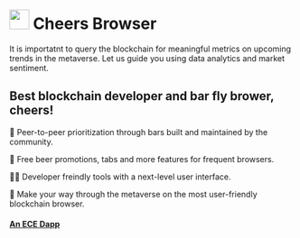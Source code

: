 #  <img src="https://user-images.githubusercontent.com/61543012/194774517-e6a0d368-c9b3-4a79-a021-86b6b36c26af.png" height="35" width="35" align-items="center" justify-content="center" /> Cheers Browser
It is importatnt to query the blockchain for meaningful metrics on upcoming trends in the metaverse. Let us guide you using data analytics and market sentiment.

## Best blockchain developer and bar fly brower, cheers!

🍻 Peer-to-peer prioritization through bars built and maintained by the community.

🍺 Free beer promotions, tabs and more features for frequent browsers.

🧑‍💻 Developer freindly tools with a next-level user interface.

🧭 Make your way through the metaverse on the most user-friendly blockchain browser.

#### [An ECE Dapp](https://github.com/elicharlese)

